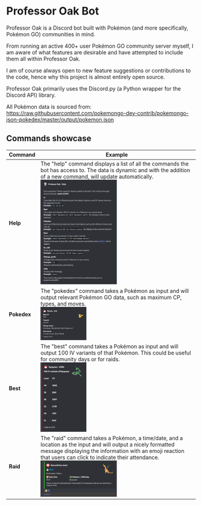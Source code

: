 # Professor Oak Bot

Professor Oak is a Discord bot built with Pokémon (and more specifically, Pokémon GO) communities in mind.

From running an active 400+ user Pokémon GO community server myself, I am aware of what features are desirable and have attempted to include them all within Professor Oak.

I am of course always open to new feature suggestions or contributions to the code, hence why this project is almost entirely open source.

Professor Oak primarily uses the Discord.py (a Python wrapper for the Discord API) library.

All Pokémon data is sourced from: https://raw.githubusercontent.com/pokemongo-dev-contrib/pokemongo-json-pokedex/master/output/pokemon.json

## Commands showcase

| Command | Example |
| ---     | ---     |
|**Help**| The "help" command displays a list of all the commands the bot has access to. The data is dynamic and with the addition of a new command, will                                         update automatically. <br> <img src="etc/images/embed_help_message.PNG" width=50% height=50%>|
|**Pokedex**| The "pokedex" command takes a Pokémon as input and will output relevant Pokémon GO data, such as maximum CP, types, and moves. <br> <img src="etc/images/embed_pokedex.PNG" width=30% height=30%>|
|**Best**| The "best" command takes a Pokémon as input and will output 100 IV variants of that Pokémon. This could be useful for community days or for raids. <br> <img src="etc/images/embed_iv_variants.PNG" width=30% height=30%>|
|**Raid**| The "raid" command takes a Pokémon, a time/date, and a location as the input and will output a nicely formatted message displaying the information with an emoji reaction that users can click to indicate their attendance. <br> <img src="etc/images/embed_raid.PNG" width=50% height=50%>|
